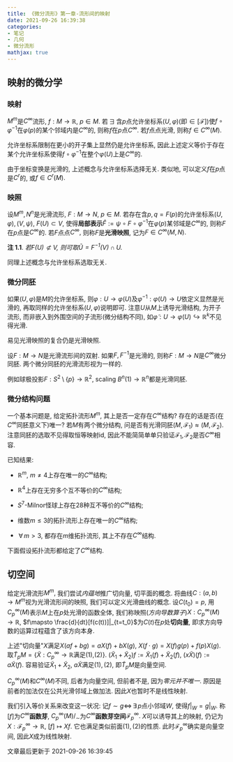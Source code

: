 ```yaml
---
title: 《微分流形》第一章-流形间的映射
date: 2021-09-26 16:39:38
categories: 
- 笔记
- 几何
- 微分流形
mathjax: true
---
```


映射的微分学
------------

### 映射

$M^m$是$C^\infty$流形, $f:M\rightarrow \mathbb{R},$ $p\in M.$
若$\,\exists\,$含$p$点允许坐标系$(U,\varphi)$(即$\in [\mathcal{F}]$)使$f\circ \varphi^{-1}$在$\varphi(p)$的某个邻域内是$C^\infty$的,
则称$f$在$p$点$C^\infty.$ 若$f$点点光滑, 则称$f\in C^\infty(M).$

允许坐标系限制在更小的开子集上显然仍是允许坐标系,
因此上述定义等价于存在某个允许坐标系使得$f\circ \varphi^{-1}$在整个$\varphi(U)$上是$C^\infty$的.

由于坐标变换是光滑的, 上述概念与允许坐标系选择无关. 类似地,
可以定义$f$在$p$点是$C^r$的, 或$f\in C^r(M).$

### 映照

设$M^m,N^n$是光滑流形, $F:M\rightarrow N,$ $p\in M.$
若存在含$p,q=F(p)$的允许坐标系$(U,\varphi),(V,\psi),$ $F(U)\subset V,$
使得**局部表示**$\widehat{F}:=\psi\circ F\circ\varphi^{-1}$在$\varphi(p)$某邻域是$C^\infty$的,
则称$F$在$p$点是$C^\infty$的. 若$F$点点$C^\infty,$
则称$F$是**光滑映照**, 记为$F\in C^\infty(M,N).$

**注 1.1**. *若$F(U)\not\subset V,$ 则可取$\widetilde{U}=F^{-1}(V)\cap U.$* 

同理上述概念与允许坐标系选取无关.

### 微分同胚

如果$(U,\varphi)$是$M$的允许坐标系,
则$\varphi:U\rightarrow \varphi(U)$及$\varphi^{-1}:\varphi(U)\rightarrow U$依定义显然是光滑的,
再取同样的允许坐标系$(U,\varphi)$说明即可. 注意$U$从$M$上诱导光滑结构,
为开子流形, 而非嵌入到外围空间的子流形(微分结构不同),
如$\widetilde{\varphi}:U\rightarrow \varphi(U)\hookrightarrow \mathbb{R}^k$不见得光滑.

易见光滑映照的复合仍是光滑映照.

设$F:M\rightarrow N$是光滑流形间的双射. 如果$F,F^{-1}$是光滑的,
则称$F:M\rightarrow N$是$C^\infty$微分同胚.
两个微分同胚的光滑流形视为一样的.

例如球极投影$F:S^2\setminus\{p\}\rightarrow\mathbb{R}^2$, scaling
$B^n(1)\rightarrow \mathbb{R}^n$都是光滑同胚.

### 微分结构问题

一个基本问题是, 给定拓扑流形$M^m,$ 其上是否一定存在$C^\infty$结构?
存在的话是否(在$C^\infty$同胚意义下)唯一? 若$M$有两个微分结构,
问是否有光滑同胚$(M,\mathcal{F}_1)\approx (M,\mathcal{F}_2).$
注意同胚的选取不见得取恒等映射$\mathrm{id},$
因此不能简简单单只验证$\mathcal{F}_1,\mathcal{F}_2$是否$C^\infty$相容.

已知结果:

-   $\mathbb{R}^m,$ $m\neq 4$上存在唯一的$C^\infty$结构;

-   $\mathbb{R}^4$上存在无穷多个互不等价的$C^\infty$结构;

-   $S^7$-Milnor怪球上存在28种互不等价的$C^\infty$结构;

-   维数$m\le 3$的拓扑流形上存在唯一的$C^\infty$结构;

-   $\,\forall\,m>3,$ 都存在$m$维拓扑流形, 其上不存在$C^\infty$结构.

下面假设拓扑流形都给定了$C^\infty$结构.

切空间
------

给定光滑流形$M^m,$ 我们尝试*内蕴地*推广切向量, 切平面的概念.
将曲线$C:(a,b)\rightarrow M^m$视为光滑流形间的映照,
我们可以定义光滑曲线的概念. 设$C(t_0)=p,$
用$C_p^\infty(M)$表示$M$上在$p$处光滑的函数全体,
我们称映照(*方向导数算子*)$X:C_p^\infty(M)\rightarrow \mathbb{R},$
$f\mapsto \frac{d}{dt}[f(c(t))]|_{t=t_0}$为$C(t)$在$p$处**切向量**,
即求方向导数的运算过程蕴含了该方向本身.

上述"切向量"$X$满足$X(af+bg)=aX(f)+bX(g),$
$X(f\cdot g)=X(f)g(p)+f(p)X(g).$
取$\widetilde{T}_pM=\{\widetilde{X}:C_p^\infty\rightarrow \mathbb{R}\text{满足(1),(2)}\}.$
$(\widetilde{X}_1+\widetilde{X}_2)f:=\widetilde{X}_1(f)+\widetilde{X}_2(f),$
$(x\widetilde{X})(f):=a\widetilde{X}(f).$
容易验证$\widetilde{X}_1+\widetilde{X}_2,$
$a\widetilde{X}$满足$(1),(2),$ 即$\widetilde{T}_pM$是向量空间.

$C_p^\infty(M)$和$C^\infty(M)$不同, 后者为向量空间, 但前者不是,
因为*零元并不唯一*. 原因是前者的加法仅在公共光滑邻域上做加法.
因此$X$也暂时不是线性映射.

我们引入等价关系来改变这一状况:
记$f\sim g\Leftrightarrow \,\exists\,p$点小邻域$W,$ 使得$f|_W=g|_W.$
称$[f]$为$C^\infty$**函数芽**,
$C_p^\infty(M)/_\sim$为$C^\infty$**函数芽空间**$\mathcal{F}_p^\infty.$
$X$可以诱导其上的映射,
仍记为$X:\mathcal{F}_p^\infty\rightarrow \mathbb{R},$ $[f]\mapsto Xf.$
它也满足类似前面$(1),(2)$的性质.
此时$\mathcal{F}_p^\infty$确实是向量空间, 因此$X$成为线性映射.

文章最后更新于 2021-09-26 16:39:45 
